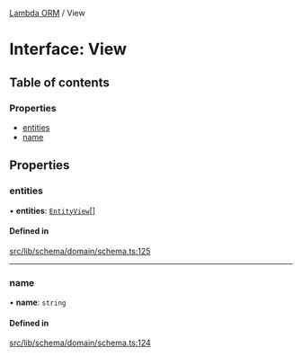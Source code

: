 [Lambda ORM](../README.md) / View

# Interface: View

## Table of contents

### Properties

- [entities](View.md#entities)
- [name](View.md#name)

## Properties

### entities

• **entities**: [`EntityView`](EntityView.md)[]

#### Defined in

[src/lib/schema/domain/schema.ts:125](https://github.com/lambda-orm/lambdaorm-base/blob/9d93c9d/src/lib/schema/domain/schema.ts#L125)

___

### name

• **name**: `string`

#### Defined in

[src/lib/schema/domain/schema.ts:124](https://github.com/lambda-orm/lambdaorm-base/blob/9d93c9d/src/lib/schema/domain/schema.ts#L124)
